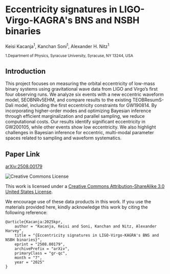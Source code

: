 # Eccentricity signatures in LIGO-Virgo-KAGRA's BNS and NSBH binaries
Keisi Kacanja<sup>1</sup>, Kanchan Soni<sup>1</sup>, Alexander H. Nitz<sup>1</sup>

<sub>1.Department of Physics, Syracuse University, Syracuse, NY 13244, USA</sub>  

## Introduction 
This project focuses on measuring the orbital eccentricity of low-mass binary systems using gravitational wave data from LIGO and Virgo’s first four observing runs. We analyze six events with a new eccentric waveform model, SEOBNRv5EHM, and compare results to the existing TEOBResumS-Dali model, including the first eccentricity constraints for GW190814. By incorporating higher-order modes and optimizing Bayesian inference through efficient marginalization and parallel sampling, we reduce computational costs. Our results identify significant eccentricity in GW200105, while other events show low eccentricity. We also highlight challenges in Bayesian inference for eccentric, multi-modal parameter spaces related to sampling and waveform systematics.

## Paper Link
[arXiv:2508.00179](https://arxiv.org/abs/2508.00179)

![Creative Commons License](https://i.creativecommons.org/l/by-sa/3.0/us/88x31.png "Creative Commons License")

This work is licensed under a [Creative Commons Attribution-ShareAlike 3.0 United States License](http://creativecommons.org/licenses/by-sa/3.0/us/).

We encourage use of these data products in this work. If you use the materials provided here, kindly acknowledge this work by citing the following reference:

```
@article{Kacanja:2025kpr,
    author = "Kacanja, Keisi and Soni, Kanchan and Nitz, Alexander Harvey",
    title = "{Eccentricity signatures in LIGO-Virgo-KAGRA's BNS and NSBH binaries}",
    eprint = "2508.00179",
    archivePrefix = "arXiv",
    primaryClass = "gr-qc",
    month = "7",
    year = "2025"
}
```


